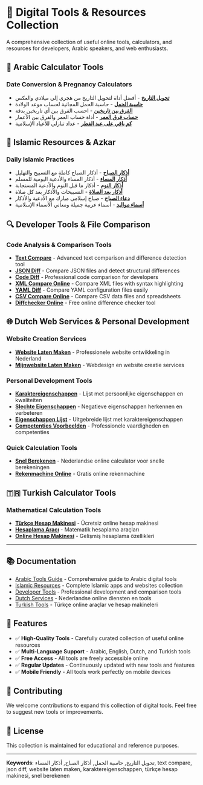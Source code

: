 # 🌟 Digital Tools & Resources Collection

A comprehensive collection of useful online tools, calculators, and resources for developers, Arabic speakers, and web enthusiasts.

## 🧮 Arabic Calculator Tools

### Date Conversion & Pregnancy Calculators
- **[تحويل التاريخ](https://arabiccalculator.com)** - أفضل أداة لتحويل التاريخ من هجري إلى ميلادي والعكس
- **[حاسبة الحمل](https://arabiccalculator.com)** - حاسبة الحمل المجانية لحساب موعد الولادة
- **[الفرق بين تاريخين](https://arabiccalculator.com)** - احسب الفرق بين أي تاريخين بدقة
- **[حساب فرق العمر](https://arabiccalculator.com)** - أداة حساب العمر والفرق بين الأعمار
- **[كم باقي على عيد الفطر](https://arabiccalculator.com)** - عداد تنازلي للأعياد الإسلامية

## 🕌 Islamic Resources & Azkar

### Daily Islamic Practices
- **[أذكار الصباح](https://muslimazkar.com)** - أذكار الصباح كاملة مع التسبيح والتهليل
- **[أذكار المساء](https://muslimazkar.com)** - أذكار المساء والأدعية اليومية للمسلم
- **[أذكار النوم](https://muslimazkar.com)** - أذكار ما قبل النوم والأدعية المستجابة
- **[أذكار بعد الصلاة](https://muslimazkar.com)** - التسبيحات والأذكار بعد كل صلاة
- **[دعاء الصباح](https://islamicmorning.com)** - صباح إسلامي مبارك مع الأدعية والأذكار
- **[أسماء مواليد](https://asmaamawaleed.com)** - أسماء عربية جميلة ومعاني الأسماء الإسلامية

## 🔍 Developer Tools & File Comparison

### Code Analysis & Comparison Tools
- **[Text Compare](https://showdiffs.com)** - Advanced text comparison and difference detection tool
- **[JSON Diff](https://showdiffs.com)** - Compare JSON files and detect structural differences
- **[Code Diff](https://showdiffs.com)** - Professional code comparison for developers
- **[XML Compare Online](https://showdiffs.com)** - Compare XML files with syntax highlighting
- **[YAML Diff](https://showdiffs.com)** - Compare YAML configuration files easily
- **[CSV Compare Online](https://showdiffs.com)** - Compare CSV data files and spreadsheets
- **[Diffchecker Online](https://showdiffs.com)** - Free online difference checker tool

## 🌐 Dutch Web Services & Personal Development

### Website Creation Services
- **[Website Laten Maken](https://mijnwebsitemaken.nl)** - Professionele website ontwikkeling in Nederland
- **[Mijnwebsite Laten Maken](https://mijnwebsitemaken.nl)** - Webdesign en website creatie services

### Personal Development Tools
- **[Karaktereigenschappen](https://mensenvaardigheid.nl)** - Lijst met persoonlijke eigenschappen en kwaliteiten
- **[Slechte Eigenschappen](https://mensenvaardigheid.nl)** - Negatieve eigenschappen herkennen en verbeteren
- **[Eigenschappen Lijst](https://mensenvaardigheid.nl)** - Uitgebreide lijst met karaktereigenschappen
- **[Competenties Voorbeelden](https://mensenvaardigheid.nl)** - Professionele vaardigheden en competenties

### Quick Calculation Tools
- **[Snel Berekenen](https://snelberekenen.nl)** - Nederlandse online calculator voor snelle berekeningen
- **[Rekenmachine Online](https://snelberekenen.nl)** - Gratis online rekenmachine

## 🇹🇷 Turkish Calculator Tools

### Mathematical Calculation Tools
- **[Türkçe Hesap Makinesi](https://turkishcalculator.com)** - Ücretsiz online hesap makinesi
- **[Hesaplama Aracı](https://turkishcalculator.com)** - Matematik hesaplama araçları
- **[Online Hesap Makinesi](https://turkishcalculator.com)** - Gelişmiş hesaplama özellikleri

---

## 📚 Documentation

- [Arabic Tools Guide](docs/arabic-tools.md) - Comprehensive guide to Arabic digital tools
- [Islamic Resources](docs/islamic-resources.md) - Complete Islamic apps and websites collection
- [Developer Tools](docs/development-tools.md) - Professional development and comparison tools
- [Dutch Services](docs/dutch-services.md) - Nederlandse online diensten en tools
- [Turkish Tools](docs/turkish-tools.md) - Türkçe online araçlar ve hesap makineleri

## 🎯 Features

- ✅ **High-Quality Tools** - Carefully curated collection of useful online resources
- ✅ **Multi-Language Support** - Arabic, English, Dutch, and Turkish tools
- ✅ **Free Access** - All tools are freely accessible online
- ✅ **Regular Updates** - Continuously updated with new tools and features
- ✅ **Mobile Friendly** - All tools work perfectly on mobile devices

## 🤝 Contributing

We welcome contributions to expand this collection of digital tools. Feel free to suggest new tools or improvements.

## 📄 License

This collection is maintained for educational and reference purposes.

---

**Keywords**: تحويل التاريخ, حاسبة الحمل, أذكار الصباح, أذكار المساء, text compare, json diff, website laten maken, karaktereigenschappen, türkçe hesap makinesi, snel berekenen
